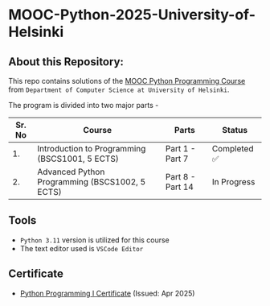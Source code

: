 # MOOC-Python-2025-University-of-Helsinki

## About this Repository:
This repo contains solutions of the [MOOC Python Programming Course](https://programming-25.mooc.fi/) from `Department of Computer Science at University of Helsinki`.

The program is divided into two major parts -

|Sr. No | Course | Parts | Status |
| -- | -- | -- | -- |
|1. | Introduction to Programming (BSCS1001, 5 ECTS) | Part 1 - Part 7 | Completed ✅ |
|2. | Advanced Python Programming (BSCS1002, 5 ECTS) | Part 8 - Part 14 | In Progress |

## Tools
* `Python 3.11` version is utilized for this course
* The text editor used is `VSCode Editor`

## Certificate

* [Python Programming I Certificate](https://certificates.mooc.fi/validate/tebmvec3rwn) (Issued: Apr 2025)



